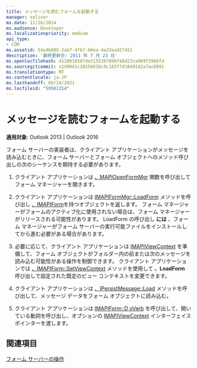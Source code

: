 ```yaml
---
title: メッセージを読むフォームを起動する
manager: soliver
ms.date: 11/16/2014
ms.audience: Developer
ms.localizationpriority: medium
api_type:
- COM
ms.assetid: 54a4b805-2ab7-4fb7-b0ea-4a33ead27451
description: '最終更新日: 2011 年 7 月 23 日'
ms.openlocfilehash: d12801658fde2155367090f48d23ca969f39b8fd
ms.sourcegitcommit: a1d9041c20256616c9c183f7d1049142a7ac6991
ms.translationtype: MT
ms.contentlocale: ja-JP
ms.lasthandoff: 09/24/2021
ms.locfileid: "59561314"
---
```

# <a name="launching-a-form-to-read-a-message"></a>メッセージを読むフォームを起動する

  
  
**適用対象**: Outlook 2013 | Outlook 2016 
  
フォーム サーバーの実装者は、クライアント アプリケーションがメッセージを読み込むときに、フォーム サーバーとフォーム オブジェクトへのメソッド呼び出しの次のシーケンスを期待する必要があります。
  
1. クライアント アプリケーションは [、MAPIOpenFormMgr](mapiopenformmgr.md) 関数を呼び出してフォーム マネージャーを開きます。 
    
2. クライアント アプリケーションは [IMAPIFormMgr::LoadForm](imapiformmgr-loadform.md) メソッドを呼び出し [、IMAPIForm](imapiformiunknown.md)を持つオブジェクトを返します。 フォーム マネージャーがフォームのアクティブ化に使用されない場合は、フォーム マネージャーがリリースされる可能性があります。 LoadForm の呼び出し **には** 、フォーム マネージャーがフォーム サーバーの実行可能ファイルをインストールしてから進む必要がある場合があります。 
    
3. 必要に応じて、クライアント アプリケーションは [IMAPIViewContext](imapiviewcontextiunknown.md) を準備して、フォーム オブジェクトがフォルダー内の前または次のメッセージを読み込む可能性がある操作を制御できます。 クライアント アプリケーションでは [、IMAPIForm::SetViewContext](imapiform-setviewcontext.md) メソッドを使用して **、LoadForm** 呼び出しで設定された既定のビュー コンテキストを変更できます。 
    
4. クライアント アプリケーションは [、IPersistMessage::Load](ipersistmessage-load.md) メソッドを呼び出して、メッセージ データをフォーム オブジェクトに読み込む。 
    
5. クライアント アプリケーションは [IMAPIForm::D oVerb](imapiform-doverb.md) を呼び出して、開いている動詞を呼び出し、オプションの [IMAPIViewContext](imapiviewcontextiunknown.md) インターフェイス ポインターを渡します。 
    
## <a name="see-also"></a>関連項目



[フォーム サーバーの操作](form-server-interactions.md)

